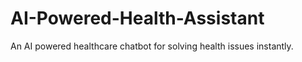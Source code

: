 # AI-Powered-Health-Assistant
An AI powered healthcare chatbot for solving health issues instantly.
